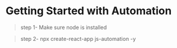 # Getting Started with Automation

> step 1- Make sure node is installed <br/>

>step 2- npx create-react-app js-automation -y 